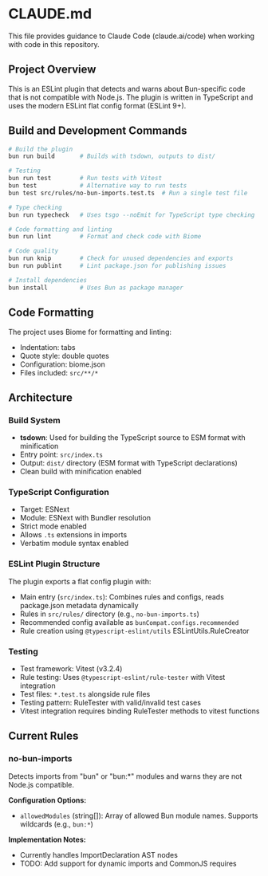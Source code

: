 # CLAUDE.md

This file provides guidance to Claude Code (claude.ai/code) when working with code in this repository.

## Project Overview

This is an ESLint plugin that detects and warns about Bun-specific code that is not compatible with Node.js. The plugin is written in TypeScript and uses the modern ESLint flat config format (ESLint 9+).

## Build and Development Commands

```bash
# Build the plugin
bun run build       # Builds with tsdown, outputs to dist/

# Testing
bun run test        # Run tests with Vitest
bun test            # Alternative way to run tests
bun test src/rules/no-bun-imports.test.ts  # Run a single test file

# Type checking
bun run typecheck   # Uses tsgo --noEmit for TypeScript type checking

# Code formatting and linting
bun run lint        # Format and check code with Biome

# Code quality
bun run knip        # Check for unused dependencies and exports
bun run publint     # Lint package.json for publishing issues

# Install dependencies
bun install         # Uses Bun as package manager
```

## Code Formatting

The project uses Biome for formatting and linting:
- Indentation: tabs
- Quote style: double quotes
- Configuration: biome.json
- Files included: `src/**/*`

## Architecture

### Build System
- **tsdown**: Used for building the TypeScript source to ESM format with minification
- Entry point: `src/index.ts`
- Output: `dist/` directory (ESM format with TypeScript declarations)
- Clean build with minification enabled

### TypeScript Configuration
- Target: ESNext
- Module: ESNext with Bundler resolution
- Strict mode enabled
- Allows `.ts` extensions in imports
- Verbatim module syntax enabled

### ESLint Plugin Structure
The plugin exports a flat config plugin with:
- Main entry (`src/index.ts`): Combines rules and configs, reads package.json metadata dynamically
- Rules in `src/rules/` directory (e.g., `no-bun-imports.ts`)
- Recommended config available as `bunCompat.configs.recommended`
- Rule creation using `@typescript-eslint/utils` ESLintUtils.RuleCreator

### Testing
- Test framework: Vitest (v3.2.4)
- Rule testing: Uses `@typescript-eslint/rule-tester` with Vitest integration
- Test files: `*.test.ts` alongside rule files
- Testing pattern: RuleTester with valid/invalid test cases
- Vitest integration requires binding RuleTester methods to vitest functions

## Current Rules

### no-bun-imports
Detects imports from "bun" or "bun:*" modules and warns they are not Node.js compatible.

**Configuration Options:**
- `allowedModules` (string[]): Array of allowed Bun module names. Supports wildcards (e.g., `bun:*`)

**Implementation Notes:**
- Currently handles ImportDeclaration AST nodes
- TODO: Add support for dynamic imports and CommonJS requires